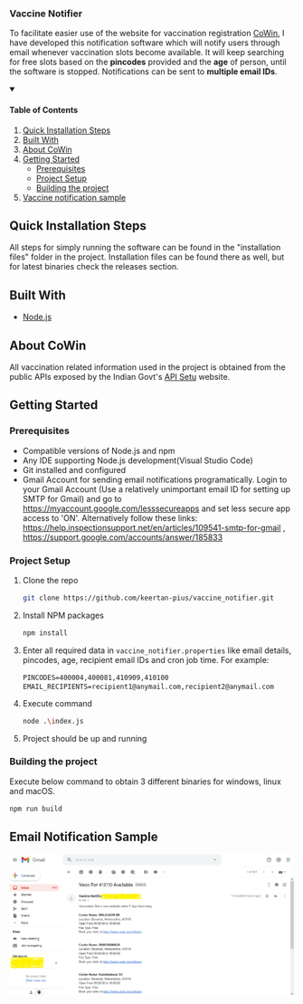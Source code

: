 <h3 align="left">Vaccine Notifier</h3>

<p align="left">
To facilitate easier use of the website for vaccination registration <a href="https://www.cowin.gov.in/home">CoWin</a>, I have developed this notification software which will notify users through email whenever vaccination slots become available. It will keep searching for free slots based on the <b>pincodes</b> provided and the <b>age</b> of person, until the software is stopped. Notifications can be sent to <b>multiple email IDs</b>.
</p>

<details open="open">
  <summary><h4>Table of Contents</h2></summary>
  <ol>
    <li><a href="#quick-installation-steps">Quick Installation Steps</a></li>
    <li><a href="#built-with">Built With</a></li>
    <li><a href="#about-cowin">About CoWin</a></li>
    <li>
      <a href="#getting-started">Getting Started</a>
      <ul>
        <li><a href="#prerequisites">Prerequisites</a></li>
        <li><a href="#project-setup">Project Setup</a></li>
        <li><a href="#building-the-project">Building the project</a></li>
      </ul>
    </li>
    <li><a href="#vaccine-notification-sample">Vaccine notification sample</a></li>
  </ol>
</details>

## Quick Installation Steps
All steps for simply running the software can be found in the "installation files" folder in the project. Installation files can be found there as well, but for latest binaries check the releases section.

## Built With

* [Node.js](https://nodejs.org/)

## About CoWin
All vaccination related information used in the project is obtained from the public APIs exposed by the Indian Govt's <a href="https://apisetu.gov.in/public/api/cowin">API Setu</a> website. 

## Getting Started

### Prerequisites
* Compatible versions of Node.js and npm
* Any IDE supporting Node.js development(Visual Studio Code)
* Git installed and configured
* Gmail Account for sending email notifications programatically. Login to your Gmail Account (Use a relatively unimportant email ID for setting up SMTP for Gmail) and go to <a href='https://myaccount.google.com/lesssecureapps'>https://myaccount.google.com/lesssecureapps</a> and set less secure app access to 'ON'. Alternatively follow these links: https://help.inspectionsupport.net/en/articles/109541-smtp-for-gmail , https://support.google.com/accounts/answer/185833

### Project Setup
1. Clone the repo
   ```sh
   git clone https://github.com/keertan-pius/vaccine_notifier.git
   ```
2. Install NPM packages
   ```sh
   npm install
   ```
3. Enter all required data in `vaccine_notifier.properties` like email details, pincodes, age, recipient email IDs and cron job time. For example:
   ```JS
   PINCODES=400004,400081,410909,410100
   EMAIL_RECIPIENTS=recipient1@anymail.com,recipient2@anymail.com
   ```
4. Execute command
   ```sh
   node .\index.js
   ```
5. Project should be up and running

### Building the project

Execute below command to obtain 3 different binaries for windows, linux and macOS.
   ```sh
   npm run build
   ```
   
## Email Notification Sample
![Vaccine notification sample](EmailCapture.PNG)